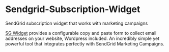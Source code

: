 # Sendgrid-Subscription-Widget
 SendGrid subscription widget that works with marketing campaigns

[SG Widget](https://sgwidget.com) provides a configurable copy and paste form to collect email addresses on your website, Wordpress included. An incredibly simple yet powerful tool that integrates perfectly with SendGrid Marketing Campaigns.
